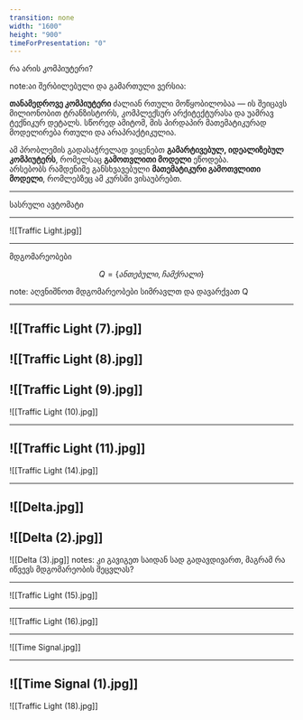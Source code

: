 ```yaml
---
transition: none
width: "1600"
height: "900"
timeForPresentation: "0"
---
```


რა არის კომპიუტერი?

note:აი შერბილებული და გამართული ვერსია:

**თანამედროვე კომპიუტერი** ძალიან რთული მოწყობილობაა — ის შეიცავს მილიონობით ტრანზისტორს, კომპლექსურ არქიტექტურასა და უამრავ ტექნიკურ დეტალს. სწორედ ამიტომ, მის პირდაპირ მათემატიკურად მოდელირება რთული და არაპრაქტიკულია.

ამ პრობლემის გადასაჭრელად ვიყენებთ **გამარტივებულ, იდეალიზებულ კომპიუტერს**, რომელსაც **გამოთვლითი მოდელი** ეწოდება.  
არსებობს რამდენიმე განსხვავებული **მათემატიკური გამოთვლითი მოდელი**, რომლებზეც ამ კურსში ვისაუბრებთ.



---

სასრული ავტომატი

---


![[Traffic Light.jpg]]

---

მდგომარეობები

$$Q = \{ანთებული, ჩამქრალი\}$$

note: აღვნიშნოთ მდგომარეობები სიმრავლთ და დავარქვათ Q

---
![[Traffic Light (7).jpg]]
---

![[Traffic Light (8).jpg]]
---

![[Traffic Light (9).jpg]]
---

![[Traffic Light (10).jpg]]

---
![[Traffic Light (11).jpg]]
---

![[Traffic Light (14).jpg]]

---
![[Delta.jpg]]
---
![[Delta (2).jpg]]
---
![[Delta (3).jpg]]
notes: კი გავიგეთ საიდან სად გადავდივართ, მაგრამ რა იწვევს მდგომარეობის შეცვლას?

---
![[Traffic Light (15).jpg]]

---

![[Traffic Light (16).jpg]]

---
![[Time Signal.jpg]]

---
![[Time Signal (1).jpg]]
---
![[Traffic Light (18).jpg]]

